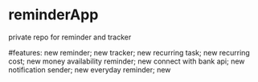 # reminderApp
private repo for reminder and tracker

#features: new
reminder; new
tracker; new
recurring task; new
recurring cost; new
money availability reminder; new
connect with bank api; new
notification sender; new
everyday reminder; new
